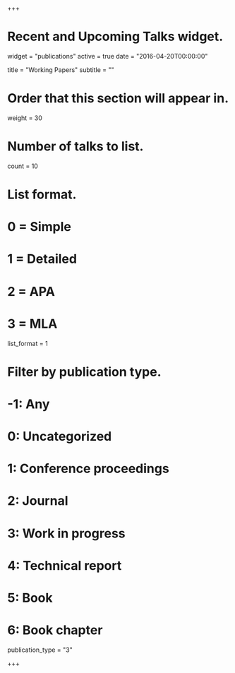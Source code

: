 +++
# Recent and Upcoming Talks widget.
widget = "publications"
active = true
date = "2016-04-20T00:00:00"

title = "Working Papers"
subtitle = ""

# Order that this section will appear in.
weight = 30

# Number of talks to list.
count = 10


# List format.
#   0 = Simple
#   1 = Detailed
#   2 = APA
#   3 = MLA
list_format = 1

# Filter by publication type.
# -1: Any
#  0: Uncategorized
#  1: Conference proceedings
#  2: Journal
#  3: Work in progress
#  4: Technical report
#  5: Book
#  6: Book chapter
publication_type = "3"

+++

